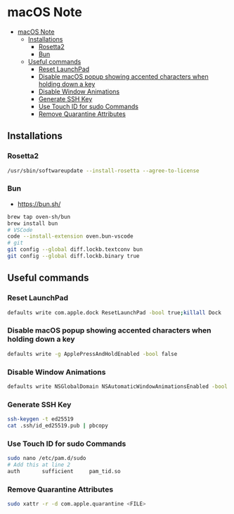 # macOS Note

- [macOS Note](#macos-note)
  - [Installations](#installations)
    - [Rosetta2](#rosetta2)
    - [Bun](#bun)
  - [Useful commands](#useful-commands)
    - [Reset LaunchPad](#reset-launchpad)
    - [Disable macOS popup showing accented characters when holding down a key](#disable-macos-popup-showing-accented-characters-when-holding-down-a-key)
    - [Disable Window Animations](#disable-window-animations)
    - [Generate SSH Key](#generate-ssh-key)
    - [Use Touch ID for sudo Commands](#use-touch-id-for-sudo-commands)
    - [Remove Quarantine Attributes](#remove-quarantine-attributes)

## Installations

### Rosetta2

```sh
/usr/sbin/softwareupdate --install-rosetta --agree-to-license
```

### Bun

- <https://bun.sh/>

```sh
brew tap oven-sh/bun
brew install bun
# VSCode
code --install-extension oven.bun-vscode
# git
git config --global diff.lockb.textconv bun
git config --global diff.lockb.binary true
```

## Useful commands

### Reset LaunchPad

```sh
defaults write com.apple.dock ResetLaunchPad -bool true;killall Dock
```

### Disable macOS popup showing accented characters when holding down a key

```sh
defaults write -g ApplePressAndHoldEnabled -bool false
```

### Disable Window Animations

```sh
defaults write NSGlobalDomain NSAutomaticWindowAnimationsEnabled -bool NO
```

### Generate SSH Key

```sh
ssh-keygen -t ed25519
cat .ssh/id_ed25519.pub | pbcopy
```

### Use Touch ID for sudo Commands

```sh
sudo nano /etc/pam.d/sudo
# Add this at line 2
auth       sufficient     pam_tid.so
```

### Remove Quarantine Attributes

```bash
sudo xattr -r -d com.apple.quarantine <FILE>
```
